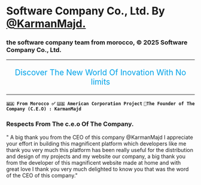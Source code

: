 # Software Company Co., Ltd. By [@KarmanMajd.](https://github.com/KarmanMajd/)

### the software company team from morocco, &copy; 2025 Software Company Co., Ltd.

***

<p align="center" style="font-size: 21px; color: #00a2e8;">Discover The New World Of Inovation With No limits</p>

---

**`🇲🇦 From Morocco ✅`**
**`🇺🇸 American Corporation Project`**
**`🧑The Founder of The Company (C.E.O) : KarmanMajd`**

### Respects From The c.e.o Of The Company.

" A big thank you from the CEO of this company @KarmanMajd I appreciate your effort in building this magnificent platform which developers like me thank you very much this platform has been really useful for the distribution and design of my projects and my website our company, a big thank you from the developer of this magnificent website made at home and with great love I thank you very much delighted to know you that was the word of the CEO of this company."
